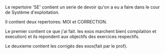 Le repertoire 'SE' contient un serie de devoir qu'on a eu a faire dans le
cour de Système d'exploitation.

Il contient deux repertoires: MOI et CORRECTION.

Le premier contient ce que j'ai fait. les exos marchent bien( compilation et execution) et ils repondent aux objectifs des exercices respectifs.

Le deuxieme contient les corrigés des exos(fait par le prof). 